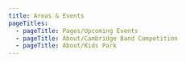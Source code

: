 ```yaml
---
title: Areas & Events
pageTitles:
  - pageTitle: Pages/Upcoming Events
  - pageTitle: About/Cambridge Band Competition
  - pageTitle: About/Kids Park
---
```


